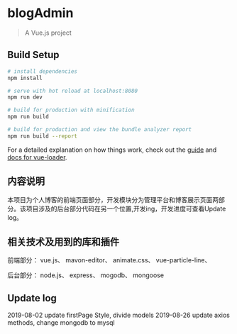 # blogAdmin

> A Vue.js project

## Build Setup

``` bash
# install dependencies
npm install

# serve with hot reload at localhost:8080
npm run dev

# build for production with minification
npm run build

# build for production and view the bundle analyzer report
npm run build --report
```

For a detailed explanation on how things work, check out the [guide](http://vuejs-templates.github.io/webpack/) and [docs for vue-loader](http://vuejs.github.io/vue-loader).

## 内容说明
本项目为个人博客的前端页面部分，开发模块分为管理平台和博客展示页面两部分。该项目涉及的后台部分代码在另一个位置,开发ing，开发进度可查看Update log。

## 相关技术及用到的库和插件
前端部分：
vue.js、
mavon-editor、
animate.css、
vue-particle-line、

后台部分：
node.js、
express、
mogodb、
mongoose


## Update log
2019-08-02 update firstPage Style, divide models
2019-08-26 update axios methods, change mongodb to mysql
